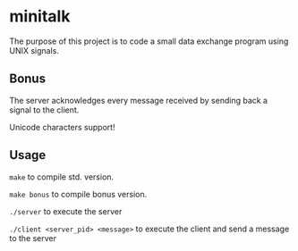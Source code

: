 # minitalk
The purpose of this project is to code a small data exchange program using UNIX signals.

## Bonus
The server acknowledges every message received by sending back a signal to the
client.

Unicode characters support!

## Usage
``make`` to compile std. version.

``make bonus`` to compile bonus version.

``./server`` to execute the server

``./client <server_pid> <message>`` to execute the client and send a message to the server
